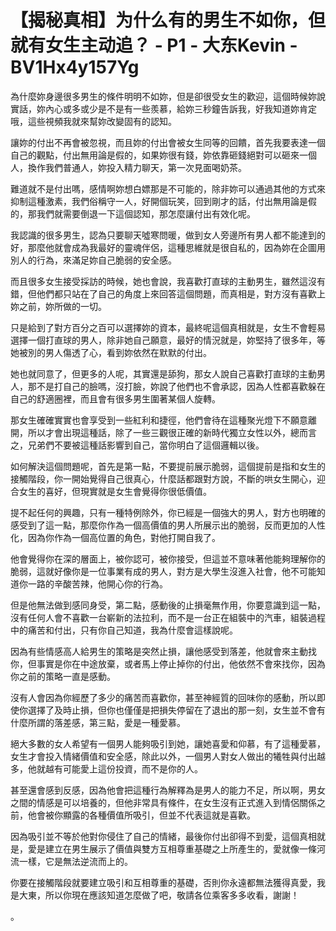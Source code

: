 # 【揭秘真相】为什么有的男生不如你，但就有女生主动追？ - P1 - 大东Kevin - BV1Hx4y157Yg

為什麼妳身邊很多男生的條件明明不如妳，但是卻很受女生的歡迎，這個時候妳說實話，妳內心或多或少是不是有一些羨慕，給妳三秒鐘告訴我，好我知道妳肯定哦，這些視頻我就來幫妳改變固有的認知。

讓妳的付出不再會被忽視，而且妳的付出會被女生同等的回饋，首先我要表達一個自己的觀點，付出無用論是假的，如果妳很有錢，妳依靠砸錢絕對可以砸來一個人，換作我們普通人，妳投入精力聊天，第一次見面喝奶茶。

難道就不是付出嗎，感情啊妳想白嫖那是不可能的，除非妳可以通過其他的方式來抑制這種激素，我們俗稱守一人，好開個玩笑，回到剛才的話，付出無用論是假的，那我們就需要倒退一下這個認知，那怎麼讓付出有效化呢。

我認識的很多男生，認為只要聊天噓寒問暖，做到女人旁邊所有男人都不能達到的好，那麼他就會成為我最好的靈魂伴侶，這種思維就是很自私的，因為妳在企圖用別人的行為，來滿足妳自己脆弱的安全感。

而且很多女生接受採訪的時候，她也會說，我喜歡打直球的主動男生，雖然這沒有錯，但他們都只站在了自己的角度上來回答這個問題，而真相是，對方沒有喜歡上妳之前，妳所做的一切。

只是給到了對方百分之百可以選擇妳的資本，最終呢這個真相就是，女生不會輕易選擇一個打直球的男人，除非她自己願意，最好的情況就是，妳堅持了很多年，等她被別的男人傷透了心，看到妳依然在默默的付出。

她也就同意了，但更多的人呢，其實還是舔狗，那女人說自己喜歡打直球的主動男人，那不是打自己的臉嗎，沒打臉，妳說了他們也不會承認，因為人性都喜歡躲在自己的舒適圈裡，而且會有很多男生圍著某個人旋轉。

那女生確確實實也會享受到一些紅利和捷徑，他們會待在這種聚光燈下不願意離開，所以才會出現這種話，除了一些三觀很正確的新時代獨立女性以外，總而言之，兄弟們不要被這種話影響到自己，當你明白了這個邏輯以後。

如何解決這個問題呢，首先是第一點，不要提前展示脆弱，這個提前是指和女生的接觸階段，你一開始覺得自己很真心，什麼話都跟對方說，不斷的哄女生開心，迎合女生的喜好，但現實就是女生會覺得你很低價值。

提不起任何的興趣，只有一種特例除外，你已經是一個強大的男人，對方也明確的感受到了這一點，那麼你作為一個高價值的男人所展示出的脆弱，反而更加的人性化，因為你作為一個高位置的角色，對他打開自我了。

他會覺得你在深的層面上，被你認可，被你接受，但這並不意味著他能夠理解你的脆弱，這就好像你是一位事業有成的男人，對方是大學生沒進入社會，他不可能知道你一路的辛酸苦辣，他開心你的行為。

但是他無法做到感同身受，第二點，感動後的止損毫無作用，你要意識到這一點，沒有任何人會不喜歡一台嶄新的法拉利，而不是一台正在組裝中的汽車，組裝過程中的痛苦和付出，只有你自己知道，我為什麼會這樣說呢。

因為有些情感高人給男生的策略是突然止損，讓他感受到落差，他就會來主動找你，但事實是你在中途放棄，或者馬上停止掉你的付出，他依然不會來找你，因為你之前的策略一直是感動。

沒有人會因為你經歷了多少的痛苦而喜歡你，甚至神經質的回味你的感動，所以即使你選擇了及時止損，但你也僅僅是把損失停留在了退出的那一刻，女生並不會有什麼所謂的落差感，第三點，愛是一種愛慕。

絕大多數的女人希望有一個男人能夠吸引到她，讓她喜愛和仰慕，有了這種愛慕，女生才會投入情緒價值和安全感，除此以外，一個男人對女人做出的犧牲與付出越多，他就越有可能愛上這份投資，而不是你的人。

甚至還會感到反感，因為他會把這種行為解釋為是男人的能力不足，所以啊，男女之間的情感是可以培養的，但他非常具有條件，在女生沒有正式進入到情侶關係之前，他會被你顯露的各種價值所吸引，但並不代表這就是喜歡。

因為吸引並不等於他對你侵住了自己的情緒，最後你付出卻得不到愛，這個真相就是，愛是建立在男生展示了價值與雙方互相尊重基礎之上所產生的，愛就像一條河流一樣，它是無法逆流而上的。

你要在接觸階段就要建立吸引和互相尊重的基礎，否則你永遠都無法獲得真愛，我是大東，所以你現在應該知道怎麼做了吧，敬請各位乘客多多收看，謝謝！

。